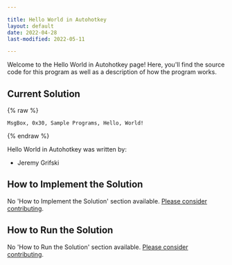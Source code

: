 ```yaml
---

title: Hello World in Autohotkey
layout: default
date: 2022-04-28
last-modified: 2022-05-11

---
```


Welcome to the Hello World in Autohotkey page! Here, you'll find the source code for this program as well as a description of how the program works.

## Current Solution

{% raw %}

```autohotkey
﻿MsgBox, 0x30, Sample Programs, Hello, World!
```

{% endraw %}

Hello World in Autohotkey was written by:

- Jeremy Grifski

## How to Implement the Solution

No 'How to Implement the Solution' section available. [Please consider contributing](https://github.com/TheRenegadeCoder/sample-programs-website).

## How to Run the Solution

No 'How to Run the Solution' section available. [Please consider contributing](https://github.com/TheRenegadeCoder/sample-programs-website).